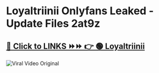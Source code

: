 
 # Loyaltriinii Onlyfans Leaked - Update Files 2at9z

## <h2><a href="https://clipsfans.com/Loyaltriinii&ref=git">🔗 Click to LINKS ⏩⏩ 👉 🟢 Loyaltriinii </a></h2>

<a href="https://clipsfans.com/Loyaltriinii&ref=git" rel="nofollow" data-target="animated-image.originalLink"><img src="https://i.ibb.co.com/xMMVF88/686577567.gif" alt="Viral Video Original" style="max-width: 100%; display: inline-block;" data-target="animated-image.originalImage"></a>

